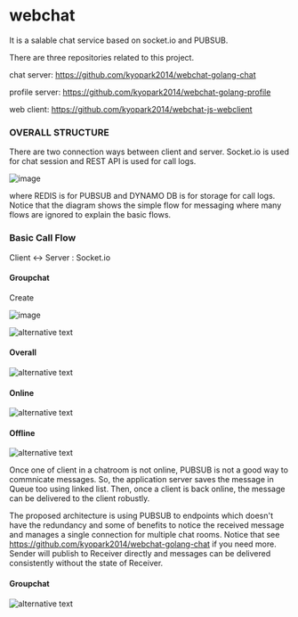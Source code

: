 # webchat
It is a salable chat service based on socket.io and PUBSUB.

There are three repositories related to this project.

chat server: https://github.com/kyopark2014/webchat-golang-chat

profile server: https://github.com/kyopark2014/webchat-golang-profile

web client: https://github.com/kyopark2014/webchat-js-webclient


### OVERALL STRUCTURE

There are two connection ways between client and server. Socket.io is used for chat session and REST API is used for call logs.

![image](https://user-images.githubusercontent.com/52392004/82965685-c6455500-a003-11ea-91ed-974b845d856d.png)

where REDIS is for PUBSUB and DYNAMO DB is for storage for call logs. Notice that the diagram shows the simple flow for messaging where many flows are ignored to explain the basic flows.


### Basic Call Flow

Client <-> Server : Socket.io

#### Groupchat

Create

![image](https://user-images.githubusercontent.com/52392004/84559883-ac34a200-ad79-11ea-8f8b-8562cf91cc5e.png)


![alternative text](http://www.plantuml.com/plantuml/png/fPDHQzj0383VzIk4NxfI0alyreTHdzSnmmPZeUpvV5QJenShkvFNTMF_VN9ibfAuMQ1-yFcaxwJFChv9OgDqcu3EXd0V-17IWs-tDjeDkc1Jmj-0UXdh7bQHkxOfEN34RsiljCiKCVBZ43H1gG7ds50yZ1OYqTUTKEMuNVfVX6_X3rpiEoPv2eH9ATTBmVCCHM9vsb8vgJA9LkUZj-UZnV_Gu5lgGUGeQmQu42-1C3CsUOSVTCWudmdFvlZcovrPtfdBompMlY6yPvQQVm9O9rgu65SphYM0un38YUSsOVLvVh1V7EnpWCQAhMqYV6yGu7j77U7G5Q30sRk-2bwZYsH57LVp3453cj4JcaZs1w6-btZdjxOL33x9I8o5bDBxilnQcTjTXQEqFdogbX_HO9QwEhdeQy98QfC4Toq7TF1Pw8bf3ZGvcbrTNMDWsnoxHP8kjbFEYxsKTjWxzvLVT2xFSivFEUUlSCvFEJ_xWDachLuUVARuW1nD-ZYQ_ul23RLD_oC2_0K0)
 
#### Overall
![alternative text](http://www.plantuml.com/plantuml/png/ZP51Rzf048Nlyoj6N0AAKj4SUuYo1fIuQGB2H56Fote2AnOltHsdfLN_UyVOZN6Ar711lFVDlfd7TMGTkDmwY1jRx7JGMpHEnuY_0EMJQBDP1LyM-SWx7_1fRPaEZWh1Vw_5n0bLupxa5DwgYZdOPScK6bzazYVX47x3MPiOUUy8er2ckuje5CZpVaUZawkSHDFtevFte-f_gBC5LI3wm6iFSCQM7M4lBInRpTONFLZRdF3PUrxw7m3Qi0-ecky4m7Zdo5Hen2TQgjskgwNt7z_yleHSirxgI3YM1xwLL1BE9-CqGvNXV0n7_jS7TJy5K7XnSTKyZv_mTh6OuSraWNtdLxOO83IMGED40BCciy4NxMnkUG-Y7OzFx-1rG7GbqkLmEBr3-2UfZfezIbH6ZBFWdwqZL8CsKJOMi797Md9Rezc-ClKBjRDrobNLZ7Z65mKPndxqPaFymVe1YDC-_9XaetcQJAh1mns70mDf9hbJS_1-2z2zyEPuL-nNHmoWk_BvUSsrQmNYCXJjtF50KdU4KbB_SpPz660JAN-dMBrjNFKw9u0OdGuYyLzigSsct3LCSwTqd7n9irjKDGKWwcj9ZTJqeaucNbEHbrlt1m00)

#### Online
![alternative text](http://www.plantuml.com/plantuml/png/ZPF1RXen48RlynGZBcaEI8LZ3rNMGDMLcZPYXQeUZNSIh1WFjMTBQTLthxUBHHojL3Y0_Czd_zySk8kYWtHxXqOxz-Zu2F7P-eCEUe_6wHZnDs3wA6sUdm9tlbsmuu1VTrRetwGAWOz3g5oY1fn3I-5rMea4k-s4QiE-iRy8ty8VkBaqHZavIj_1cbuANaue4ClfG8jHbL6qlXvTNOzM_qETzTI3o45s370ZLXpXHEbe3NvmVCJPL7WwmpSF6zLirEtj17Qs9NnabYt_1D16E61r_bK0XfqZ8vPznFf-zkey1_ZUKKUuNYth1gi6rqk0LelUwaYu_FQvkly2KE7qVNyRtw5Xxya8zASKhfSfIoRDObshLIe6DR3pWfsFiAfuTxAFJnCKHfMV7ihJA0e76W0eUXyswbFTV4ILXodDvJawTwjBebumBJdxWy9f08lMD2AXivVsRTQuNCbtIfcgGBBHh6pBQrJZSIbHbggyJY3TZkvauy7faPNo1WKmwf-1KZ_7XNsHZijVY3loRV_t1FWB)

#### Offline

![alternative text](http://www.plantuml.com/plantuml/png/ZPB1Rjim38RlV0esbww704kFFHIraWmpi6v3Z6BOKP6PHAWYTXBTBXlsxgDd0JQA0eik0icF_7yAkijYatJ7WCw6i0ly0ldHnoURx15Ti3dZRq0znhh7VU8kjaiEdF3RmGlzgrGfySkGD46f0UVKKdgThKIIttP2jUFO-5-4x-4FN8wAMKw1C2lbUbCmhL0YbjCJBT-syXPQdu-kpqUh_w71H-f1v2G71hWKBu5mPcps3Z_e8-DYBZnVuBkl3wPvC5TNCpZubd37B5l-2M2TwE2gt0R0SGZan7FCMDylNiNN03ywwWWtwrNTODNWPWNGMh5RcmbNtpzNzry0AfpVzjruWuvZr7xGI9EAQqwTDCjDRTOg36PWh_7YOgId4sR7l9-XC9eofCXeAGid6W2OAFIJTE5FTVCHJIaN8QDTlDlrBpU_vTZV4miJ0ngEKZUOIFyAFTCWsUAHShPxxHs0SK1HA-rcp9W9qrBmpvHE1Pokf2MIiXC2m1t5jl-X07y1)

Once one of client in a chatroom is not online, PUBSUB is not a good way to commnicate messages. So, the application server saves the message in Queue too using linked list. Then, once a client is back online, the message can be delivered to the client robustly.

The proposed architecture is using PUBSUB to endpoints which doesn't have the redundancy and some of benefits to notice the received message and manages a single connection for multiple chat rooms. Notice that see https://github.com/kyopark2014/webchat-golang-chat if you need more.
Sender will publish to Receiver directly and messages can be delivered consistently without the state of Receiver.

#### Groupchat

![alternative text](http://www.plantuml.com/plantuml/png/bLL1Jzmy5Bo_N_6Kou8GqhVaXlIrn87II5HgYL3FNkSjM1XxiHqehVhVQoi9mOlLtPuYpviPppo3zinvRdt_e51mfTRAF8Exbth3BNz0eRXp-0iG4HaNzxVMzBghZJ8Mlzz9Jt62bRNcUG2P2go1Rcn7TXkjlBTorNjgXD6j_4du7_o6nNoZyo-Aq0MMYA7WxOGi6V-oeJeR9KjjzgTUx4-jTb6Lr1I9QAo_Cm0BBxqYB1XtKk2di6HS7djplCI3hpUilM67XmNSoOvmROnVcHy0NFXWN8rVDdvh066K8k6bqGwRBykjyydMkGJekEShxWZRRrS0ZptrXCEjMBLuVGvGuV67w8MdA8pMGGtX5C0e2Q0oWaT3h4Oyg08S7Dhwkc4N0GSsU9ma7YUZnniB5k6C1GEe1uioiIZVMzGHpbZK06aNIzmJ5l6bDirv0R2OQnqTdMBZa27N7TPeT7opZmWBIxwtUWGWNtZsJ0bXhLTD-pcu5gvVEM7bYj3IOoyjTRWs5YTT8dFyYSQ9NXi8sBJBdJwvRKxnqd4iV4aUBr_l6PiM6swz57B3jKSbdNzLiTFCC5kutXrqQbNkrwhyUwlotrjDgZhNAltBAHxSRO7Ux7ZdUJmg3eoLj_zNXv2-uUJ6PiAqOSoFsHjrHqe-aNs9d6530mz7cobKIgnU8ooJsTIZIWIGFi-Kg9uJJSlBZ-V_tNpWr2OV6EV4xsRPr01dfBluAm7m1m00)

